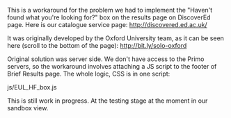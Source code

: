 This is a workaround for the problem we had to implement the "Haven't found what you're looking for?" box on the results page on DiscoverEd page. 
Here is our catalogue service page: http://discovered.ed.ac.uk/  

It was originally developed by the Oxford University team, as it can be seen here (scroll to the bottom of the page): http://bit.ly/solo-oxford

Original solution was server side. We don't have access to the Primo servers, so the workaround involves attaching a JS script to the footer of Brief Results page. The whole logic, CSS is in one script: 

js/EUL_HF_box.js

This is still work in progress. At the testing stage at the moment in our sandbox view. 
